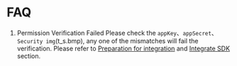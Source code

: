 # FAQ

1. Permission Verification Failed
 Please check the `appKey`、`appSecret`、`Security img`(t_s.bmp), any one of the mismatches will fail the verification. Please refer to [Preparation for integration](https://tuyainc.github.io/tuyasmart_home_android_sdk_doc/en/resource/Preparation.html) and [Integrate SDK](https://tuyainc.github.io/tuyasmart_home_android_sdk_doc/en/resource/Integrated.html) section.